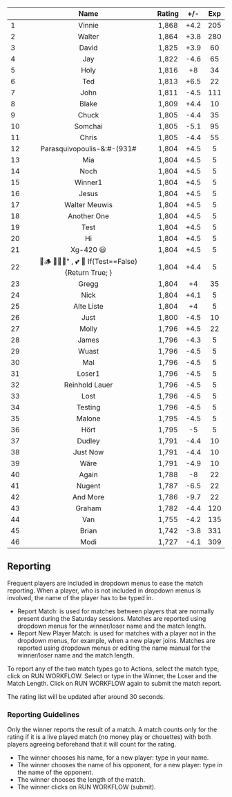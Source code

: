 | |Name|Rating|+/-|Exp|
|-|:--:|:----:|:-:|:-:|
|1|Vinnie|1,868|+4.2|205|
|2|Walter|1,864|+3.8|280|
|3|David|1,825|+3.9|60|
|4|Jay|1,822|-4.6|65|
|5|Holy|1,816|+8|34|
|6|Ted|1,813|+6.5|22|
|7|John|1,811|-4.5|111|
|8|Blake|1,809|+4.4|10|
|9|Chuck|1,805|-4.4|35|
|10|Somchai|1,805|-5.1|95|
|11|Chris|1,805|-4.4|55|
|12|Parasquivopoulis-&:#-(931#|1,804|+4.5|5|
|13|Mia|1,804|+4.5|5|
|14|Noch|1,804|+4.5|5|
|15|Winner1|1,804|+4.5|5|
|16|Jesus|1,804|+4.5|5|
|17|Walter Meuwis|1,804|+4.5|5|
|18|Another One|1,804|+4.5|5|
|19|Test|1,804|+4.5|5|
|20|Hi|1,804|+4.5|5|
|21|Xg-420 😃|1,804|+4.5|5|
|22|🍺🪵 🙉🙈🙊" , 💕 🦓 If(Test==False) {Return True; }|1,804|+4.4|5|
|23|Gregg|1,804|+4|35|
|24|Nick|1,804|+4.1|5|
|25|Alte Liste|1,804|+4|5|
|26|Just|1,800|-4.5|10|
|27|Molly|1,796|+4.5|22|
|28|James|1,796|-4.3|5|
|29|Wuast|1,796|-4.5|5|
|30|Mal|1,796|-4.5|5|
|31|Loser1|1,796|-4.5|5|
|32|Reinhold Lauer|1,796|-4.5|5|
|33|Lost|1,796|-4.5|5|
|34|Testing|1,796|-4.5|5|
|35|Malone|1,795|-4.5|5|
|36|Hört|1,795|-5|5|
|37|Dudley|1,791|-4.4|10|
|38|Just Now|1,791|-4.4|10|
|39|Wäre|1,791|-4.9|10|
|40|Again|1,788|-8|22|
|41|Nugent|1,787|-6.5|22|
|42|And More|1,786|-9.7|22|
|43|Graham|1,782|-4.4|120|
|44|Van|1,755|-4.2|135|
|45|Brian|1,742|-3.8|331|
|46|Modi|1,727|-4.1|309|

 

## Reporting

Frequent players are included in dropdown menus to ease the match reporting.
When a player, who is not included in dropdown menus is involved, the name of the player has to be typed in.

- Report Match:  is used for matches between players that are normally present during the Saturday sessions.
Matches are reported using dropdown menus for the winner/loser name and the match length.
- Report New Player Match:  is used for matches with a player not in the dropdown menus, for example, when a new player joins.
Matches are reported using dropdown menus or editing the name manual for the winner/loser name and the match length.

To report any of the two match types go to Actions, select the match type, click on RUN WORKFLOW.
Select or type in the Winner, the Loser and the Match Length.
Click on RUN WORKFLOW again to submit the match report.

The rating list will be updated after around 30 seconds.

### Reporting Guidelines

Only the winner reports the result of a match.
A match counts only for the rating if it is a live played match (no money play or chouettes)
with both players agreeing beforehand that it will count for the rating.

- The winner chooses his name, for a new player: type in your name.
- The winner chooses the name of his opponent, for a new player: type in the name of the opponent.
- The winner chooses the length of the match.
- The winner clicks on RUN WORKFLOW (submit).
